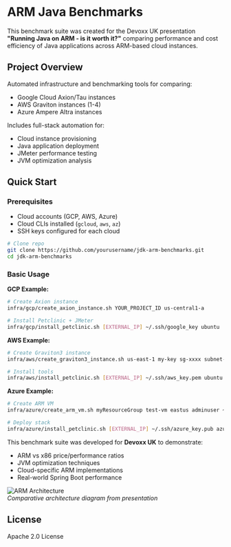 # ARM Java Benchmarks

This benchmark suite was created for the Devoxx UK presentation **"Running Java on ARM - is it worth it?"** comparing performance and cost efficiency of Java applications across ARM-based cloud instances.

## Project Overview
Automated infrastructure and benchmarking tools for comparing:
- Google Cloud Axion/Tau instances
- AWS Graviton instances (1-4)
- Azure Ampere Altra instances

Includes full-stack automation for:
- Cloud instance provisioning
- Java application deployment
- JMeter performance testing
- JVM optimization analysis

## Quick Start

### Prerequisites
- Cloud accounts (GCP, AWS, Azure)
- Cloud CLIs installed (`gcloud`, `aws`, `az`)
- SSH keys configured for each cloud

```bash
# Clone repo
git clone https://github.com/yourusername/jdk-arm-benchmarks.git
cd jdk-arm-benchmarks
```

### Basic Usage
**GCP Example:**
```bash
# Create Axion instance
infra/gcp/create_axion_instance.sh YOUR_PROJECT_ID us-central1-a

# Install Petclinic + JMeter
infra/gcp/install_petclinic.sh [EXTERNAL_IP] ~/.ssh/google_key ubuntu
```

**AWS Example:**
```bash
# Create Graviton3 instance 
infra/aws/create_graviton3_instance.sh us-east-1 my-key sg-xxxx subnet-xxxx

# Install tools
infra/aws/install_petclinic.sh [EXTERNAL_IP] ~/.ssh/aws_key.pem ubuntu
```

**Azure Example:**
```bash
# Create ARM VM
infra/azure/create_arm_vm.sh myResourceGroup test-vm eastus adminuser ~/.ssh/azure_key.pub

# Deploy stack
infra/azure/install_petclinic.sh [EXTERNAL_IP] ~/.ssh/azure_key.pub azureuser
```

This benchmark suite was developed for **Devoxx UK** to demonstrate:
- ARM vs x86 price/performance ratios
- JVM optimization techniques
- Cloud-specific ARM implementations
- Real-world Spring Boot performance

![ARM Architecture](https://i.imgur.com/7Qoulnk.jpeg)  
*Comparative architecture diagram from presentation*

## License
Apache 2.0 License
